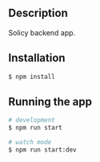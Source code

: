 ## Description

Solicy backend app.

## Installation

```bash
$ npm install
```

## Running the app

```bash
# development
$ npm run start

# watch mode
$ npm run start:dev


